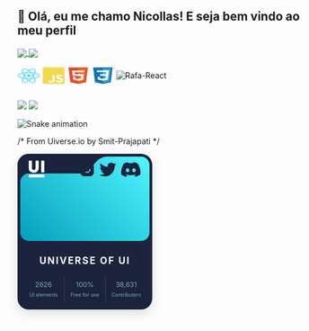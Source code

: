 ## 👋 Olá, eu me chamo Nicollas! E seja bem vindo ao meu perfil

<a href="https://github.com/anuraghazra">
  <img height=200 align="center" src="https://github-readme-stats.vercel.app/api?username=NicollasLuz&show_icons=true&rank_icon=github&theme=tokyonight" />
</a>
<a href="https://github.com/anuraghazra/convoychat">
  <img height=200 align="center" src="https://github-readme-stats.vercel.app/api/top-langs?username=NicollasLuz&layout=compact&langs_count=8&card_width=320&theme=tokyonight" />
</a>

<div style="display: inline_block"><br>
  <img align="center" alt="Rafa-React" height="30" width="40" src="https://raw.githubusercontent.com/devicons/devicon/master/icons/react/react-original.svg">
  <img align="center" alt="Rafa-Js" height="30" width="40" src="https://raw.githubusercontent.com/devicons/devicon/master/icons/javascript/javascript-plain.svg">
  <img align="center" alt="Rafa-HTML" height="30" width="40" src="https://raw.githubusercontent.com/devicons/devicon/master/icons/html5/html5-original.svg">
  <img align="center" alt="Rafa-CSS" height="30" width="40" src="https://raw.githubusercontent.com/devicons/devicon/master/icons/css3/css3-original.svg">
  <img align="center" alt="Rafa-React" height="30" width="40" src="https://cdn.jsdelivr.net/gh/devicons/devicon@latest/icons/java/java-original.svg">
</div>

  ##

  <div> 
  <a href="https://www.instagram.com/nicollasribluz/" target="_blank"><img src="https://img.shields.io/badge/-Instagram-%23E4405F?style=for-the-badge&logo=instagram&logoColor=white" target="_blank"></a>
  <a href = "mailto:nicollauteodoro@gmail.com"><img src="https://img.shields.io/badge/-Gmail-%23333?style=for-the-badge&logo=gmail&logoColor=white" target="_blank"></a>
</div>

![Snake animation](https://github.com/NicollasLuz/NicollasLuz/blod/output/github-contribuition-grid-snake.svg)


/* From Uiverse.io by Smit-Prajapati */ 
<div class="card">
  <div class="top-section">
    <div class="border"></div>
    <div class="icons">
      <div class="logo">
        <svg xmlns="http://www.w3.org/2000/svg" fill="none" viewBox="0 0 94 94" class="svg">
          <path fill="white" d="M38.0481 4.82927C38.0481 2.16214 40.018 0 42.4481 0H51.2391C53.6692 0 55.6391 2.16214 55.6391 4.82927V40.1401C55.6391 48.8912 53.2343 55.6657 48.4248 60.4636C43.6153 65.2277 36.7304 67.6098 27.7701 67.6098C18.8099 67.6098 11.925 65.2953 7.11548 60.6663C2.37183 56.0036 3.8147e-06 49.2967 3.8147e-06 40.5456V4.82927C3.8147e-06 2.16213 1.96995 0 4.4 0H13.2405C15.6705 0 17.6405 2.16214 17.6405 4.82927V39.1265C17.6405 43.7892 18.4805 47.2018 20.1605 49.3642C21.8735 51.5267 24.4759 52.6079 27.9678 52.6079C31.4596 52.6079 34.0127 51.5436 35.6268 49.4149C37.241 47.2863 38.0481 43.8399 38.0481 39.0758V4.82927Z"></path>
          <path fill="white" d="M86.9 61.8682C86.9 64.5353 84.9301 66.6975 82.5 66.6975H73.6595C71.2295 66.6975 69.2595 64.5353 69.2595 61.8682V4.82927C69.2595 2.16214 71.2295 0 73.6595 0H82.5C84.9301 0 86.9 2.16214 86.9 4.82927V61.8682Z"></path>
          <path fill="white" d="M2.86102e-06 83.2195C2.86102e-06 80.5524 1.96995 78.3902 4.4 78.3902H83.6C86.0301 78.3902 88 80.5524 88 83.2195V89.1707C88 91.8379 86.0301 94 83.6 94H4.4C1.96995 94 0 91.8379 0 89.1707L2.86102e-06 83.2195Z"></path>
        </svg>
      </div>
      <div class="social-media">
        <svg xmlns="http://www.w3.org/2000/svg" viewBox="0 0 30 30" class="svg">
          <path d="M 9.9980469 3 C 6.1390469 3 3 6.1419531 3 10.001953 L 3 20.001953 C 3 23.860953 6.1419531 27 10.001953 27 L 20.001953 27 C 23.860953 27 27 23.858047 27 19.998047 L 27 9.9980469 C 27 6.1390469 23.858047 3 19.998047 3 L 9.9980469 3 z M 22 7 C 22.552 7 23 7.448 23 8 C 23 8.552 22.552 9 22 9 C 21.448 9 21 8.552 21 8 C 21 7.448 21.448 7 22 7 z M 15 9 C 18.309 9 21 11.691 21 15 C 21 18.309 18.309 21 15 21 C 11.691 21 9 18.309 9 15 C 9 11.691 11.691 9 15 9 z M 15 11 A 4 4 0 0 0 11 15 A 4 4 0 0 0 15 19 A 4 4 0 0 0 19 15 A 4 4 0 0 0 15 11 z"></path>
        </svg>
        <svg class="svg" xmlns="http://www.w3.org/2000/svg" viewBox="0 0 512 512">
          <path d="M459.37 151.716c.325 4.548.325 9.097.325 13.645 0 138.72-105.583 298.558-298.558 298.558-59.452 0-114.68-17.219-161.137-47.106 8.447.974 16.568 1.299 25.34 1.299 49.055 0 94.213-16.568 130.274-44.832-46.132-.975-84.792-31.188-98.112-72.772 6.498.974 12.995 1.624 19.818 1.624 9.421 0 18.843-1.3 27.614-3.573-48.081-9.747-84.143-51.98-84.143-102.985v-1.299c13.969 7.797 30.214 12.67 47.431 13.319-28.264-18.843-46.781-51.005-46.781-87.391 0-19.492 5.197-37.36 14.294-52.954 51.655 63.675 129.3 105.258 216.365 109.807-1.624-7.797-2.599-15.918-2.599-24.04 0-57.828 46.782-104.934 104.934-104.934 30.213 0 57.502 12.67 76.67 33.137 23.715-4.548 46.456-13.32 66.599-25.34-7.798 24.366-24.366 44.833-46.132 57.827 21.117-2.273 41.584-8.122 60.426-16.243-14.292 20.791-32.161 39.308-52.628 54.253z"></path>
        </svg>
        <svg class="svg" xmlns="http://www.w3.org/2000/svg" viewBox="0 0 640 512">
          <path d="M524.531,69.836a1.5,1.5,0,0,0-.764-.7A485.065,485.065,0,0,0,404.081,32.03a1.816,1.816,0,0,0-1.923.91,337.461,337.461,0,0,0-14.9,30.6,447.848,447.848,0,0,0-134.426,0,309.541,309.541,0,0,0-15.135-30.6,1.89,1.89,0,0,0-1.924-.91A483.689,483.689,0,0,0,116.085,69.137a1.712,1.712,0,0,0-.788.676C39.068,183.651,18.186,294.69,28.43,404.354a2.016,2.016,0,0,0,.765,1.375A487.666,487.666,0,0,0,176.02,479.918a1.9,1.9,0,0,0,2.063-.676A348.2,348.2,0,0,0,208.12,430.4a1.86,1.86,0,0,0-1.019-2.588,321.173,321.173,0,0,1-45.868-21.853,1.885,1.885,0,0,1-.185-3.126c3.082-2.309,6.166-4.711,9.109-7.137a1.819,1.819,0,0,1,1.9-.256c96.229,43.917,200.41,43.917,295.5,0a1.812,1.812,0,0,1,1.924.233c2.944,2.426,6.027,4.851,9.132,7.16a1.884,1.884,0,0,1-.162,3.126,301.407,301.407,0,0,1-45.89,21.83,1.875,1.875,0,0,0-1,2.611,391.055,391.055,0,0,0,30.014,48.815,1.864,1.864,0,0,0,2.063.7A486.048,486.048,0,0,0,610.7,405.729a1.882,1.882,0,0,0,.765-1.352C623.729,277.594,590.933,167.465,524.531,69.836ZM222.491,337.58c-28.972,0-52.844-26.587-52.844-59.239S193.056,219.1,222.491,219.1c29.665,0,53.306,26.82,52.843,59.239C275.334,310.993,251.924,337.58,222.491,337.58Zm195.38,0c-28.971,0-52.843-26.587-52.843-59.239S388.437,219.1,417.871,219.1c29.667,0,53.307,26.82,52.844,59.239C470.715,310.993,447.538,337.58,417.871,337.58Z"></path>
        </svg>
      </div>
    </div>
  </div>
  <div class="bottom-section">
    <span class="title">UNIVERSE OF UI</span>
    <div class="row row1">
      <div class="item">
        <span class="big-text">2626</span>
        <span class="regular-text">UI elements</span>
      </div>
      <div class="item">
        <span class="big-text">100%</span>
        <span class="regular-text">Free for use</span>
      </div>
      <div class="item">
        <span class="big-text">38,631</span>
        <span class="regular-text">Contributers</span>
      </div>
    </div>
  </div>
</div>

<style>
  /* From Uiverse.io by Smit-Prajapati */ 
.card {
  width: 230px;
  border-radius: 20px;
  background: #1b233d;
  padding: 5px;
  overflow: hidden;
  box-shadow: rgba(100, 100, 111, 0.2) 0px 7px 20px 0px;
  transition: transform 0.5s cubic-bezier(0.175, 0.885, 0.32, 1.275);
}

.card:hover {
  transform: scale(1.05);
}

.card .top-section {
  height: 150px;
  border-radius: 15px;
  display: flex;
  flex-direction: column;
  background: linear-gradient(45deg, rgb(4, 159, 187) 0%, rgb(80, 246, 255) 100%);
  position: relative;
}

.card .top-section .border {
  border-bottom-right-radius: 10px;
  height: 30px;
  width: 130px;
  background: white;
  background: #1b233d;
  position: relative;
  transform: skew(-40deg);
  box-shadow: -10px -10px 0 0 #1b233d;
}

.card .top-section .border::before {
  content: "";
  position: absolute;
  width: 15px;
  height: 15px;
  top: 0;
  right: -15px;
  background: rgba(255, 255, 255, 0);
  border-top-left-radius: 10px;
  box-shadow: -5px -5px 0 2px #1b233d;
}

.card .top-section::before {
  content: "";
  position: absolute;
  top: 30px;
  left: 0;
  background: rgba(255, 255, 255, 0);
  height: 15px;
  width: 15px;
  border-top-left-radius: 15px;
  box-shadow: -5px -5px 0 2px #1b233d;
}

.card .top-section .icons {
  position: absolute;
  top: 0;
  width: 100%;
  height: 30px;
  display: flex;
  justify-content: space-between;
}

.card .top-section .icons .logo {
  height: 100%;
  aspect-ratio: 1;
  padding: 7px 0 7px 15px;
}

.card .top-section .icons .logo .top-section {
  height: 100%;
}

.card .top-section .icons .social-media {
  height: 100%;
  padding: 8px 15px;
  display: flex;
  gap: 7px;
}

.card .top-section .icons .social-media .svg {
  height: 100%;
  fill: #1b233d;
}

.card .top-section .icons .social-media .svg:hover {
  fill: white;
}

.card .bottom-section {
  margin-top: 15px;
  padding: 10px 5px;
}

.card .bottom-section .title {
  display: block;
  font-size: 17px;
  font-weight: bolder;
  color: white;
  text-align: center;
  letter-spacing: 2px;
}

.card .bottom-section .row {
  display: flex;
  justify-content: space-between;
  margin-top: 20px;
}

.card .bottom-section .row .item {
  flex: 30%;
  text-align: center;
  padding: 5px;
  color: rgba(170, 222, 243, 0.721);
}

.card .bottom-section .row .item .big-text {
  font-size: 12px;
  display: block;
}

.card .bottom-section .row .item .regular-text {
  font-size: 9px;
}

.card .bottom-section .row .item:nth-child(2) {
  border-left: 1px solid rgba(255, 255, 255, 0.126);
  border-right: 1px solid rgba(255, 255, 255, 0.126);
}
</style>
